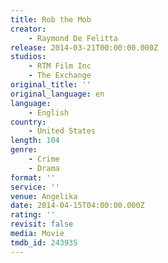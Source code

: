 ```yaml
---
title: Rob the Mob
creator:
    - Raymond De Felitta
release: 2014-03-21T00:00:00.000Z
studios:
    - RTM Film Inc
    - The Exchange
original_title: ''
original_language: en
language:
    - English
country:
    - United States
length: 104
genre:
    - Crime
    - Drama
format: ''
service: ''
venue: Angelika
date: 2014-04-15T04:00:00.000Z
rating: ''
revisit: false
media: Movie
tmdb_id: 243935
---
```



